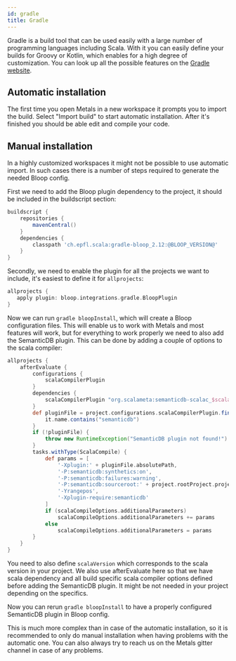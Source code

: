 ```yaml
---
id: gradle
title: Gradle
---
```


Gradle is a build tool that can be used easily with a large number of
programming languages including Scala. With it you can easily define your
builds for Groovy or Kotlin, which enables for a high degree of customization.
You can look up all the possible features on the
[Gradle website](https://gradle.org/).

## Automatic installation

The first time you open Metals in a new workspace it prompts you to import the
build. Select "Import build" to start automatic installation. After it's
finished you should be able edit and compile your code.

## Manual installation

In a highly customized workspaces it might not be possible to use automatic
import. In such cases there is a number of steps required to generate the needed
Bloop config.

First we need to add the Bloop plugin dependency to the project, it should be
included in the buildscript section:

```groovy
buildscript {
    repositories {
        mavenCentral()
    }
    dependencies {
        classpath 'ch.epfl.scala:gradle-bloop_2.12:@BLOOP_VERSION@'
    }
}
```

Secondly, we need to enable the plugin for all the projects we want to include,
it's easiest to define it for `allprojects`:

```groovy
allprojects {
   apply plugin: bloop.integrations.gradle.BloopPlugin
}
```

Now we can run `gradle bloopInstall`, which will create a Bloop configuration
files. This will enable us to work with Metals and most features will work, but
for everything to work properly we need to also add the SemanticDB plugin. This
can be done by adding a couple of options to the scala compiler:

```groovy
allprojects {
    afterEvaluate {
        configurations {
            scalaCompilerPlugin
        }
        dependencies {
            scalaCompilerPlugin "org.scalameta:semanticdb-scalac_$scalaVersion:@SCALAMETA_VERSION@"
        }
        def pluginFile = project.configurations.scalaCompilerPlugin.find {
            it.name.contains("semanticdb")
        }
        if (!pluginFile) {
            throw new RuntimeException("SemanticDB plugin not found!")
        }
        tasks.withType(ScalaCompile) {
            def params = [
                '-Xplugin:' + pluginFile.absolutePath,
                '-P:semanticdb:synthetics:on',
                '-P:semanticdb:failures:warning',
                '-P:semanticdb:sourceroot:' + project.rootProject.projectDir,
                '-Yrangepos',
                '-Xplugin-require:semanticdb'
            ]
            if (scalaCompileOptions.additionalParameters)
                scalaCompileOptions.additionalParameters += params
            else
                scalaCompileOptions.additionalParameters = params
        }
    }
}
```

You need to also define `scalaVersion` which corresponds to the scala version in
your project. We also use afterEvaluate here so that we have scala dependency
and all build specific scala compiler options defined before adding the
SemanticDB plugin. It might be not needed in your project depending on the
specifics.

Now you can rerun `gradle bloopInstall` to have a properly configured SemanticDB
plugin in Bloop config.

This is much more complex than in case of the automatic installation, so it is
recommended to only do manual installation when having problems with the
automatic one. You can also always try to reach us on the Metals gitter channel
in case of any problems.
